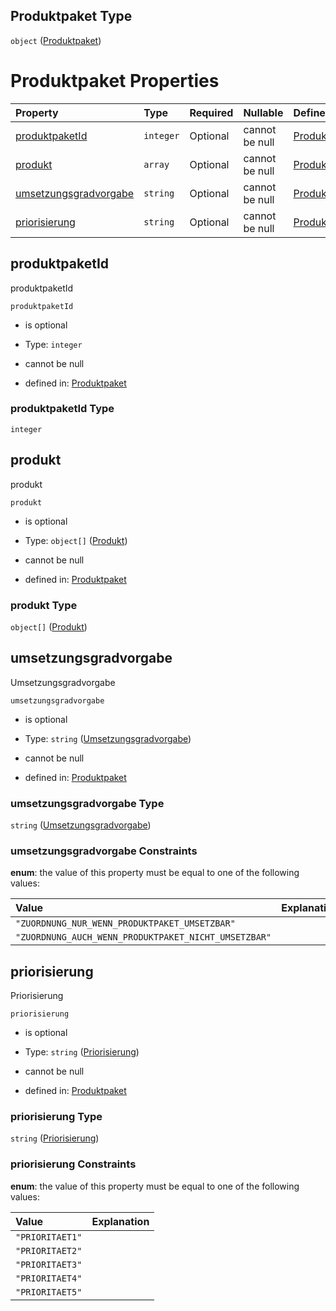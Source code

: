 ## Produktpaket Type

`object` ([Produktpaket](produktpaket.md))

# Produktpaket Properties

| Property                                        | Type      | Required | Nullable       | Defined by                                                                                                                                                                                      |
| :---------------------------------------------- | :-------- | :------- | :------------- | :---------------------------------------------------------------------------------------------------------------------------------------------------------------------------------------------- |
| [produktpaketId](#produktpaketid)               | `integer` | Optional | cannot be null | [Produktpaket](produktpaket-properties-produktpaketid.md "https://raw.githubusercontent.com/conuti-gmbh/bo4e-schema/master/schemas/v1/com/Produktpaket.schema.json#/properties/produktpaketId") |
| [produkt](#produkt)                             | `array`   | Optional | cannot be null | [Produktpaket](produktpaket-properties-produkt.md "https://raw.githubusercontent.com/conuti-gmbh/bo4e-schema/master/schemas/v1/com/Produktpaket.schema.json#/properties/produkt")               |
| [umsetzungsgradvorgabe](#umsetzungsgradvorgabe) | `string`  | Optional | cannot be null | [Produktpaket](umsetzungsgradvorgabe.md "https://raw.githubusercontent.com/conuti-gmbh/bo4e-schema/master/schemas/v1/enum/Umsetzungsgradvorgabe.schema.json#/properties/umsetzungsgradvorgabe") |
| [priorisierung](#priorisierung)                 | `string`  | Optional | cannot be null | [Produktpaket](priorisierung.md "https://raw.githubusercontent.com/conuti-gmbh/bo4e-schema/master/schemas/v1/enum/Priorisierung.schema.json#/properties/priorisierung")                         |

## produktpaketId

produktpaketId

`produktpaketId`

*   is optional

*   Type: `integer`

*   cannot be null

*   defined in: [Produktpaket](produktpaket-properties-produktpaketid.md "https://raw.githubusercontent.com/conuti-gmbh/bo4e-schema/master/schemas/v1/com/Produktpaket.schema.json#/properties/produktpaketId")

### produktpaketId Type

`integer`

## produkt

produkt

`produkt`

*   is optional

*   Type: `object[]` ([Produkt](produkt.md))

*   cannot be null

*   defined in: [Produktpaket](produktpaket-properties-produkt.md "https://raw.githubusercontent.com/conuti-gmbh/bo4e-schema/master/schemas/v1/com/Produktpaket.schema.json#/properties/produkt")

### produkt Type

`object[]` ([Produkt](produkt.md))

## umsetzungsgradvorgabe

Umsetzungsgradvorgabe

`umsetzungsgradvorgabe`

*   is optional

*   Type: `string` ([Umsetzungsgradvorgabe](umsetzungsgradvorgabe.md))

*   cannot be null

*   defined in: [Produktpaket](umsetzungsgradvorgabe.md "https://raw.githubusercontent.com/conuti-gmbh/bo4e-schema/master/schemas/v1/enum/Umsetzungsgradvorgabe.schema.json#/properties/umsetzungsgradvorgabe")

### umsetzungsgradvorgabe Type

`string` ([Umsetzungsgradvorgabe](umsetzungsgradvorgabe.md))

### umsetzungsgradvorgabe Constraints

**enum**: the value of this property must be equal to one of the following values:

| Value                                                | Explanation |
| :--------------------------------------------------- | :---------- |
| `"ZUORDNUNG_NUR_WENN_PRODUKTPAKET_UMSETZBAR"`        |             |
| `"ZUORDNUNG_AUCH_WENN_PRODUKTPAKET_NICHT_UMSETZBAR"` |             |

## priorisierung

Priorisierung

`priorisierung`

*   is optional

*   Type: `string` ([Priorisierung](priorisierung.md))

*   cannot be null

*   defined in: [Produktpaket](priorisierung.md "https://raw.githubusercontent.com/conuti-gmbh/bo4e-schema/master/schemas/v1/enum/Priorisierung.schema.json#/properties/priorisierung")

### priorisierung Type

`string` ([Priorisierung](priorisierung.md))

### priorisierung Constraints

**enum**: the value of this property must be equal to one of the following values:

| Value           | Explanation |
| :-------------- | :---------- |
| `"PRIORITAET1"` |             |
| `"PRIORITAET2"` |             |
| `"PRIORITAET3"` |             |
| `"PRIORITAET4"` |             |
| `"PRIORITAET5"` |             |
